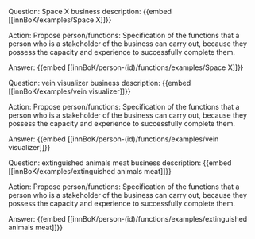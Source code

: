 Question: Space X business description:
{{embed [[innBoK/examples/Space X]]}}

Action: Propose person/functions: Specification of the functions that a person who is a stakeholder of the business can carry out, because they possess the capacity and experience to successfully complete them.

Answer:
{{embed [[innBoK/person-(id)/functions/examples/Space X]]}}

Question: vein visualizer business description:
{{embed [[innBoK/examples/vein visualizer]]}}

Action: Propose person/functions: Specification of the functions that a person who is a stakeholder of the business can carry out, because they possess the capacity and experience to successfully complete them.

Answer:
{{embed [[innBoK/person-(id)/functions/examples/vein visualizer]]}}

Question: extinguished animals meat business description:
{{embed [[innBoK/examples/extinguished animals meat]]}}

Action: Propose person/functions: Specification of the functions that a person who is a stakeholder of the business can carry out, because they possess the capacity and experience to successfully complete them.

Answer:
{{embed [[innBoK/person-(id)/functions/examples/extinguished animals meat]]}}



